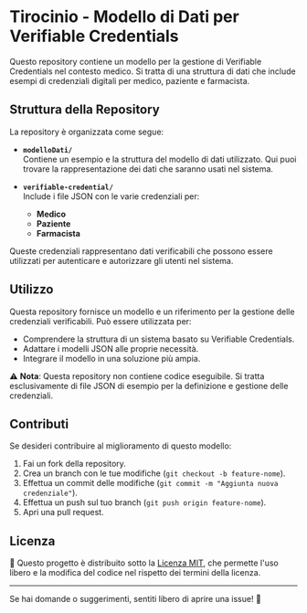 # Tirocinio - Modello di Dati per Verifiable Credentials

Questo repository contiene un modello per la gestione di Verifiable Credentials nel contesto medico. Si tratta di una struttura di dati che include esempi di credenziali digitali per medico, paziente e farmacista.

## Struttura della Repository

La repository è organizzata come segue:

- **`modelloDati/`**  
  Contiene un esempio e la struttura del modello di dati utilizzato. Qui puoi trovare la rappresentazione dei dati che saranno usati nel sistema.

- **`verifiable-credential/`**  
  Include i file JSON con le varie credenziali per:
  - **Medico**
  - **Paziente**
  - **Farmacista**

Queste credenziali rappresentano dati verificabili che possono essere utilizzati per autenticare e autorizzare gli utenti nel sistema.

## Utilizzo

Questa repository fornisce un modello e un riferimento per la gestione delle credenziali verificabili. Può essere utilizzata per:
- Comprendere la struttura di un sistema basato su Verifiable Credentials.
- Adattare i modelli JSON alle proprie necessità.
- Integrare il modello in una soluzione più ampia.

⚠️ **Nota**: Questa repository non contiene codice eseguibile. Si tratta esclusivamente di file JSON di esempio per la definizione e gestione delle credenziali.

## Contributi

Se desideri contribuire al miglioramento di questo modello:
1. Fai un fork della repository.
2. Crea un branch con le tue modifiche (`git checkout -b feature-nome`).
3. Effettua un commit delle modifiche (`git commit -m "Aggiunta nuova credenziale"`).
4. Effettua un push sul tuo branch (`git push origin feature-nome`).
5. Apri una pull request.

## Licenza

📜 Questo progetto è distribuito sotto la [Licenza MIT](LICENSE), che permette l'uso libero e la modifica del codice nel rispetto dei termini della licenza.

---

Se hai domande o suggerimenti, sentiti libero di aprire una issue! 🚀
